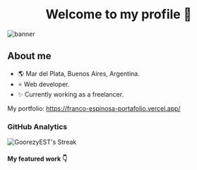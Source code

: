 <div align="center">
<h1 align="center">Welcome to my profile 👋</h1>
</div>
<img src="https://i.imgur.com/A5qiXnj.png" title="banner" />

## About me

- :earth_americas: Mar del Plata, Buenos Aires, Argentina.
- :star: Web developer.
- :sparkles: Currently working as a freelancer.

My portfolio: https://franco-espinosa-portafolio.vercel.app/

### GitHub Analytics

![GoorezyEST's Streak](https://github-readme-streak-stats.herokuapp.com/?user=GoorezyEST&theme=black-ice&hide_border=true)

#### My featured work :point_down:

